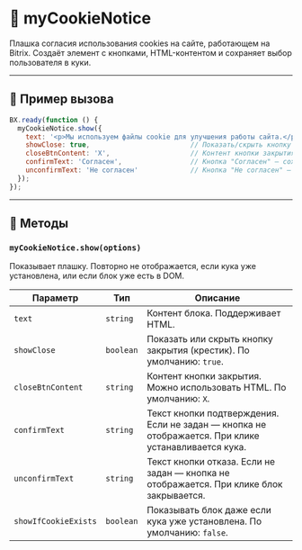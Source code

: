 # 🍪 myCookieNotice

Плашка согласия использования cookies на сайте, работающем на Bitrix. Создаёт элемент с кнопками, HTML-контентом и сохраняет выбор пользователя в куки.

---

## 🚀 Пример вызова

```js
BX.ready(function () {
  myCookieNotice.show({
    text: '<p>Мы используем файлы cookie для улучшения работы сайта.</p>',  // Поддерживает HTML разметку
    showClose: true,                         // Показать/скрыть кнопку закрытия (крестик)
    closeBtnContent: 'Х',                    // Контент кнопки закрытия (поддерживает HTML)
    confirmText: 'Согласен',                 // Кнопка "Согласен" — сохраняет куки и закрывает блок. Если пусто, кнопка не выводится.
    unconfirmText: 'Не согласен'             // Кнопка "Не согласен" — просто закрывает блок. Если пусто, кнопка не выводится.
  });
});
```

---

## 🧠 Методы

### `myCookieNotice.show(options)`

Показывает плашку. Повторно не отображается, если кука уже установлена, или если блок уже есть в DOM.

| Параметр         | Тип      | Описание |
|------------------|----------|----------|
| `text`           | `string` | Контент блока. Поддерживает HTML. |
| `showClose`      | `boolean`| Показать или скрыть кнопку закрытия (крестик). По умолчанию: `true`. |
| `closeBtnContent`| `string` | Контент кнопки закрытия. Можно использовать HTML. По умолчанию: `X`. |
| `confirmText`    | `string` | Текст кнопки подтверждения. Если не задан — кнопка не отображается. При клике устанавливается кука. |
| `unconfirmText`  | `string` | Текст кнопки отказа. Если не задан — кнопка не отображается. При клике блок закрывается. |
| `showIfCookieExists` | `boolean` | Показывать блок даже если кука уже установлена. По умолчанию: `false`. |
